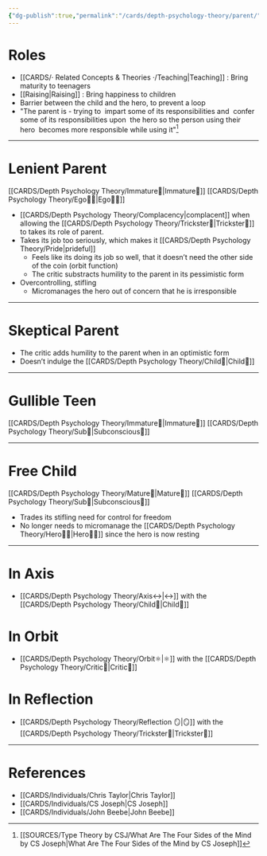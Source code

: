 ```yaml
---
{"dg-publish":true,"permalink":"/cards/depth-psychology-theory/parent/","created":"2022-12-27T21:12:34.561+01:00","updated":"2023-04-30T12:36:41.245+02:00"}
---
```


# Roles 
- [[CARDS/· Related Concepts & Theories ·/Teaching\|Teaching]] : Bring maturity to teenagers 
- [[Raising\|Raising]] : Bring happiness to children 
- Barrier between the child and the hero, to prevent a loop 
- "The parent is - trying to  impart some of its responsibilities and  confer some of its responsibilities upon  the hero so the person using their hero  becomes more responsible while using it"[^1]
---
# Lenient Parent 
[[CARDS/Depth Psychology Theory/Immature🐎\|Immature🐎]] [[CARDS/Depth Psychology Theory/Ego🙋‍♂️\|Ego🙋‍♂️]] 
- [[CARDS/Depth Psychology Theory/Complacency\|complacent]] when allowing the [[CARDS/Depth Psychology Theory/Trickster🤡\|Trickster🤡]] to takes its role of parent. 
- Takes its job too seriously, which makes it [[CARDS/Depth Psychology Theory/Pride\|prideful]] 
	- Feels like its doing its job so well, that it doesn’t need the other side of the coin (orbit function) 
	- The critic substracts humility to the parent in its pessimistic form
- Overcontrolling, stifling 
	- Micromanages the hero out of concern that he is irresponsible 
---
# Skeptical Parent 
- The critic adds humility to the parent when in an optimistic form 
- Doesn’t indulge the [[CARDS/Depth Psychology Theory/Child👼\|Child👼]] 
---
# Gullible Teen 
[[CARDS/Depth Psychology Theory/Immature🐎\|Immature🐎]] [[CARDS/Depth Psychology Theory/Sub🤸\|Subconscious🤸]] 

---
# Free Child 
[[CARDS/Depth Psychology Theory/Mature🐢\|Mature🐢]] [[CARDS/Depth Psychology Theory/Sub🤸\|Subconscious🤸]] 
- Trades its stifling need for control for freedom 
- No longer needs to micromanage the [[CARDS/Depth Psychology Theory/Hero🦸‍♂️\|Hero🦸‍♂️]] since the hero is now resting 
---
# In Axis 
- [[CARDS/Depth Psychology Theory/Axis↔️\|↔️]] with the [[CARDS/Depth Psychology Theory/Child👼\|Child👼]] 

# In Orbit 
- [[CARDS/Depth Psychology Theory/Orbit⚛️\|⚛️]] with the [[CARDS/Depth Psychology Theory/Critic🤔\|Critic🤔]] 

# In Reflection 
- [[CARDS/Depth Psychology Theory/Reflection 🪞\|🪞]] with the [[CARDS/Depth Psychology Theory/Trickster🤡\|Trickster🤡]] 
---
# References 
- [[CARDS/Individuals/Chris Taylor\|Chris Taylor]]
- [[CARDS/Individuals/CS Joseph\|CS Joseph]] 
- [[CARDS/Individuals/John Beebe\|John Beebe]] 


[^1]: [[SOURCES/Type Theory by CSJ/What Are The Four Sides of the Mind by CS Joseph\|What Are The Four Sides of the Mind by CS Joseph]]